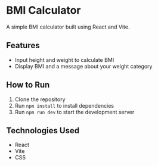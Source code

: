 # BMI Calculator

A simple BMI calculator built using React and Vite.

## Features
- Input height and weight to calculate BMI
- Display BMI and a message about your weight category

## How to Run
1. Clone the repository
2. Run `npm install` to install dependencies
3. Run `npm run dev` to start the development server

## Technologies Used
- React
- Vite
- CSS
